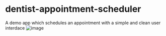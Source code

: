 # dentist-appointment-scheduler
A demo app which schedules an appointment with a simple and clean user interdace
![image](https://user-images.githubusercontent.com/60550481/200158213-545542f9-17e2-4330-a998-2b6f62b9b99f.png=1000x400)

